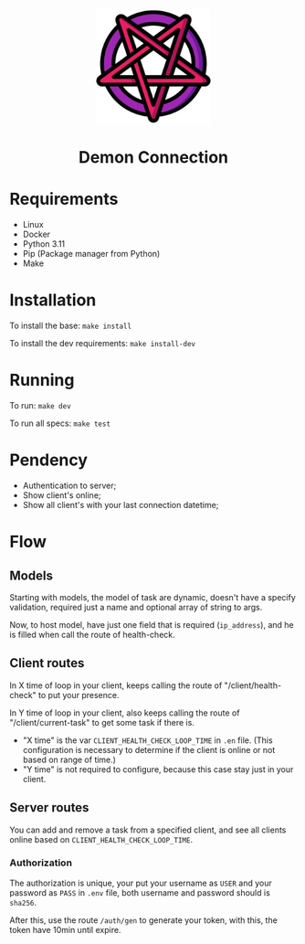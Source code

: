 <div align="center">
    <img src="./assets/pentagram.png" alt="Devil ghost" width="200" height="200"/>
    <h1>Demon Connection</h1>
</div>

# Requirements

- Linux
- Docker
- Python 3.11
- Pip (Package manager from Python)
- Make

# Installation

To install the base: `make install`

To install the dev requirements: `make install-dev`

# Running

To run: `make dev`

To run all specs: `make test`

# Pendency

- Authentication to server;
- Show client's online;
- Show all client's with your last connection datetime;

# Flow

## Models

Starting with models, the model of task are dynamic, doesn't have a specify validation, required just a name and optional array of string to args.

Now, to host model, have just one field that is required (`ip_address`), and he is filled when call the route of health-check.

## Client routes

In X time of loop in your client, keeps calling the route of "/client/health-check" to put your presence.

In Y time of loop in your client, also keeps calling the route of "/client/current-task" to get some task if there is.

* "X time" is the var `CLIENT_HEALTH_CHECK_LOOP_TIME` in `.en` file. (This configuration is necessary to determine if the client is online or not based on range of time.)
* "Y time" is not required to configure, because this case stay just in your client.

## Server routes

You can add and remove a task from a specified client, and see all clients online based on `CLIENT_HEALTH_CHECK_LOOP_TIME`.

### Authorization

The authorization is unique, your put your username as `USER` and your password as `PASS` in `.env` file, both username and password should is `sha256`.

After this, use the route `/auth/gen` to generate your token, with this, the token have 10min until expire.
